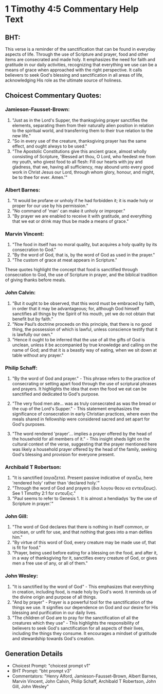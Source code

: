 # 1 Timothy 4:5 Commentary Help Text

## BHT:
This verse is a reminder of the sanctification that can be found in everyday aspects of life. Through the use of Scripture and prayer, food and other items are consecrated and made holy. It emphasizes the need for faith and gratitude in our daily activities, recognizing that everything we use can be a means of grace when approached with the right perspective. It calls believers to seek God's blessing and sanctification in all areas of life, acknowledging His role as the ultimate source of holiness.

## Choicest Commentary Quotes:
### Jamieson-Fausset-Brown:
1. "Just as in the Lord's Supper, the thanksgiving prayer sanctifies the elements, separating them from their naturally alien position in relation to the spiritual world, and transferring them to their true relation to the new life."
2. "So in every use of the creature, thanksgiving prayer has the same effect, and ought always to be used."
3. "The Apostolic Constitutions give this ancient grace, almost wholly consisting of Scripture, 'Blessed art thou, O Lord, who feedest me from my youth, who givest food to all flesh: Fill our hearts with joy and gladness, that we, having all sufficiency, may abound unto every good work in Christ Jesus our Lord, through whom glory, honour, and might, be to thee for ever. Amen.'"

### Albert Barnes:
1. "It would be profane or unholy if he had forbidden it; it is made holy or proper for our use by his permission." 
2. "No command of 'man' can make it unholy or improper." 
3. "By prayer we are enabled to receive it with gratitude, and everything that we eat or drink may thus be made a means of grace."

### Marvin Vincent:
1. "The food in itself has no moral quality, but acquires a holy quality by its consecration to God."
2. "By the word of God, that is, by the word of God as used in the prayer."
3. "The custom of grace at meat appears in Scripture."

These quotes highlight the concept that food is sanctified through consecration to God, the use of Scripture in prayer, and the biblical tradition of giving thanks before meals.

### John Calvin:
1. "But it ought to be observed, that this word must be embraced by faith, in order that it may be advantageous; for, although God himself sanctifies all things by the Spirit of his mouth, yet we do not obtain that benefit but by faith."
2. "Now Paul’s doctrine proceeds on this principle, that there is no good thing, the possession of which is lawful, unless conscience testify that it is lawfully our own."
3. "Hence it ought to be inferred that the use of all the gifts of God is unclean, unless it be accompanied by true knowledge and calling on the name of God; and that it is a beastly way of eating, when we sit down at table without any prayer."

### Philip Schaff:
1. "By the word of God and prayer." - This phrase refers to the practice of consecrating or setting apart food through the use of scriptural phrases and prayers. It highlights the idea that even the food we eat can be sanctified and dedicated to God's purpose.

2. "The very food men ate... was as truly consecrated as was the bread or the cup of the Lord's Supper." - This statement emphasizes the significance of consecration in early Christian practices, where even the meals shared in fellowship were considered sacred and set apart for God's purposes.

3. "The word rendered 'prayer'... implies a prayer offered by the head of the household for all members of it." - This insight sheds light on the cultural context of the verse, suggesting that the prayer mentioned here was likely a household prayer offered by the head of the family, seeking God's blessing and provision for everyone present.

### Archibald T Robertson:
1. "It is sanctified (αγιαζετα). Present passive indicative of αγιαζω, here 'rendered holy' rather than 'declared holy.'" 
2. "Through the word of God and prayers (δια λογου θεου κα εντευξεως). See 1 Timothy 2:1 for εντευξις." 
3. "Paul seems to refer to Genesis 1. It is almost a hendiadys 'by the use of Scripture in prayer.'"

### John Gill:
1. "The word of God declares that there is nothing in itself common, or unclean, or unfit for use, and that nothing that goes into a man defiles him."
2. "By virtue of this word of God, every creature may be made use of, that is fit for food."
3. "Prayer, being used before eating for a blessing on the food, and after it, in a way of thanksgiving for it, sanctifies every creature of God, or gives men a free use of any, or all of them."

### John Wesley:
1. "It is sanctified by the word of God" - This emphasizes that everything in creation, including food, is made holy by God's word. It reminds us of the divine origin and purpose of all things.
2. "And by prayer" - Prayer is a powerful tool for the sanctification of the things we use. It signifies our dependence on God and our desire for His blessing and purification in our daily lives.
3. "The children of God are to pray for the sanctification of all the creatures which they use" - This highlights the responsibility of believers to seek God's sanctification for all aspects of their lives, including the things they consume. It encourages a mindset of gratitude and stewardship towards God's creation.


## Generation Details
- Choicest Prompt: "choicest prompt v1"
- BHT Prompt: "bht prompt v3"
- Commentators: "Henry Alford, Jamieson-Fausset-Brown, Albert Barnes, Marvin Vincent, John Calvin, Philip Schaff, Archibald T Robertson, John Gill, John Wesley"
